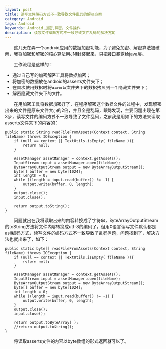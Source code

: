 ```yaml
---
layout: post
title: 读写文件编码方式不一致导致文件乱码的解决方案
category: Android
tags: Android
keywords: Android,加密,解密，文件操作
description: 读写文件编码方式不一致导致文件乱码的解决方案
---
```


&emsp;&emsp;这几天在弄一个android应用的数据加密功能，为了避免加密、解密算法被破解，我将加密和解密的核心算法用JNI封装起来，只把接口暴露给java层。

&emsp;&emsp;工作流程是这样的：

- 通过自己写的加密解密工具将数据加密；
- 将加密的数据放在android的asserts文件夹下；
- 在首次使用数据时将asserts文件夹下的数据拷贝到一个隐藏文件夹下；
- 解密隐藏文件夹下的文件。

&emsp;&emsp;在用加密工具将数据加密好了，在程序解密这个数据文件的过程中，发现解密出来的文件是原来文件大小的2倍，并且全是乱码，跟踪发现，主要问题出现在第3步，读写文件的编码方式不一致导致了文件乱码，之前我是用如下的方法来读取asserts文件夹下的内容的：

	public static String readFileFromAssets(Context context, String fileName) throws IOException {
		if (null == context || TextUtils.isEmpty( fileName )){
			return null;
		}
		
		AssetManager assetManager = context.getAssets();
		InputStream input = assetManager.open(fileName);
		ByteArrayOutputStream output = new ByteArrayOutputStream();
		byte[] buffer = new byte[1024];
		int length = 0;
		while ((length = input.read(buffer)) != -1) {
			output.write(buffer, 0, length);
		}
		output.close();
		input.close();
		
		return output.toString();
	}

&emsp;&emsp;问题就出在我将读取出来的内容转换成了字符串，ByteArrayOutputStream的toString方法将文件内容转换成utf-8的编码了，但用C语言读写文件默认都是asii编码方式，读写文件的编码方式不一致导致了乱码问题，问题找到了，解决方法也就出来了，如下：

	public static byte[] readFileFromAssets(Context context, String fileName) throws IOException {
		if (null == context || TextUtils.isEmpty( fileName )){
			return null;
		}
		
		AssetManager assetManager = context.getAssets();
		InputStream input = assetManager.open(fileName);
		ByteArrayOutputStream output = new ByteArrayOutputStream();
		byte[] buffer = new byte[1024];
		int length = 0;
		while ((length = input.read(buffer)) != -1) {
			output.write(buffer, 0, length);
		}
		output.close();
		input.close();
		
		return output.toByteArray( );
		//return output.toString();
	}

&emsp;&emsp;将读取asserts文件的内容以byte数组的形式返回就可以了。